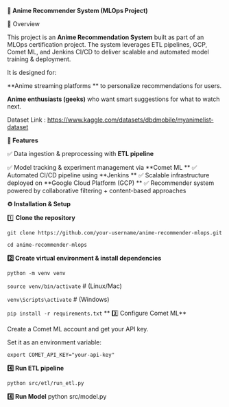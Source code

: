 ****🎥 Anime Recommender System (MLOps Project)****

📌 Overview

This project is an **Anime Recommendation System** built as part of an MLOps certification project.
The system leverages ETL pipelines, GCP, Comet ML, and Jenkins CI/CD to deliver scalable and automated model training & deployment.

It is designed for:

**Anime streaming platforms ** to personalize recommendations for users.

**Anime enthusiasts (geeks)** who want smart suggestions for what to watch next.

Dataset Link : https://www.kaggle.com/datasets/dbdmobile/myanimelist-dataset

****🚀 Features****

✅ Data ingestion & preprocessing with **ETL pipeline**

✅ Model tracking & experiment management via **Comet ML
**
✅ Automated CI/CD pipeline using **Jenkins
**
✅ Scalable infrastructure deployed on **Google Cloud Platform (GCP)
**
✅ Recommender system powered by collaborative filtering + content-based approaches


****⚙️ Installation & Setup****

1️⃣ **Clone the repository**

```git clone https://github.com/your-username/anime-recommender-mlops.git```

```cd anime-recommender-mlops```

**2️⃣ Create virtual environment & install dependencies**

```python -m venv venv```

```source venv/bin/activate```   # (Linux/Mac)

```venv\Scripts\activate```      # (Windows)

```pip install -r requirements.txt```
**
3️⃣ Configure Comet ML**

Create a Comet ML account and get your API key.

Set it as an environment variable:

```export COMET_API_KEY="your-api-key"```


**4️⃣ Run ETL pipeline**

```python src/etl/run_etl.py```



**4️⃣ Run Model**
python src/model.py





